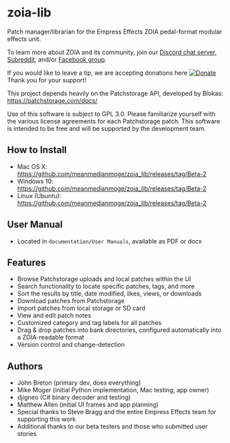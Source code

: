 # zoia-lib
Patch manager/librarian for the Empress Effects ZOIA pedal-format modular effects unit.

To learn more about ZOIA and its community, join our [Discord chat server](https://discordapp.com/invite/HG5GesY),
[Subreddit](https://reddit.com/r/zoia), and/or [Facebook group](https://facebook.com/groups/EmpressZOIAUsers).

If you would like to leave a tip, we are accepting donations here
[![Donate](https://img.shields.io/badge/Donate-PayPal-blue.svg)](https://www.paypal.com/cgi-bin/webscr?cmd=_donations&business=UUQ3SW5VMV3X4&currency_code=USD&source=url)
Thank you for your support!

This project depends heavily on the Patchstorage API, developed by Blokas: https://patchstorage.com/docs/

Use of this software is subject to GPL 3.0.
Please familiarize yourself with the various license agreements for each Patchstorage patch.
This software is intended to be free and will be supported by the development team.

## How to Install
- Mac OS X: https://github.com/meanmedianmoge/zoia_lib/releases/tag/Beta-2
- Windows 10: https://github.com/meanmedianmoge/zoia_lib/releases/tag/Beta-2
- Linux (Ubuntu): https://github.com/meanmedianmoge/zoia_lib/releases/tag/Beta-2

## User Manual
- Located in `documentation/User Manuals`, available as PDF or docx

## Features
- Browse Patchstorage uploads and local patches within the UI
- Search functionality to locate specific patches, tags, and more
- Sort the results by title, date modified, likes, views, or downloads
- Download patches from Patchstorage
- Import patches from local storage or SD card
- View and edit patch notes
- Customized category and tag labels for all patches
- Drag & drop patches into bank directories, configured automatically into a ZOIA-readable format
- Version control and change-detection

## Authors
- John Breton (primary dev, does everything)
- Mike Moger (initial Python implementation, Mac testing, app owner)
- djigneo (C# binary decoder and testing)
- Matthew Allen (initial UI frames and app planning)
- Special thanks to Steve Bragg and the entire Empress Effects team for supporting this work
- Additional thanks to our beta testers and those who submitted user stories
